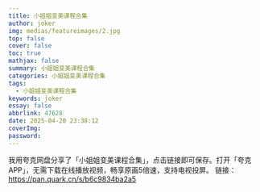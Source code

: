 ```yaml
---
title: 小姐姐变美课程合集
author: joker
img: medias/featureimages/2.jpg
top: false
cover: false
toc: true
mathjax: false
summary: 小姐姐变美课程合集
categories: 小姐姐变美课程合集
tags:
  - 小姐姐变美课程合集
keywords: joker
essay: false
abbrlink: 47628
date: 2025-04-20 23:38:12
coverImg:
password:
---
```


我用夸克网盘分享了「小姐姐变美课程合集」，点击链接即可保存。打开「夸克APP」，无需下载在线播放视频，畅享原画5倍速，支持电视投屏。
链接：https://pan.quark.cn/s/b6c9834ba2a5
